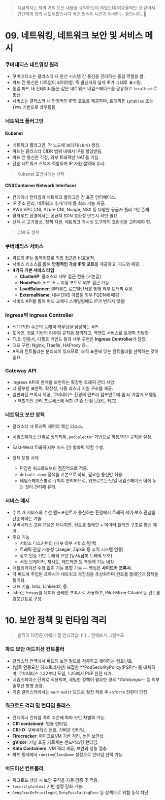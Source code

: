 > 지금까지는 책의 거의 모든 내용을 요약하듯이 적었는데 비효율적인 것 같아서 간단하게 정리 시도해봤습니다 어떤 방식이 나은지 탐색하는 중입니다..🧐

# 09. 네트워킹, 네트워크 보안 및 서비스 메시

### 쿠버네티스 네트워킹 원리
- 쿠버네티스는 클러스터 내 분산 시스템 간 통신을 관리하는 중심 역할을 함.
- 파드 간 통신은 나트없이 되어야함. 즉 발신자의 실제 IP가 그대로 표시됨.
- 동일 파드 내 컨테이너들은 같은 네트워크 네임스페이스를 공유하고 `localhost`로 통신.
- 서비스는 클러스터 내 안정적인 IP와 포트를 제공하며, 트래픽은 `iptables` 또는 `IPVS` 기반으로 라우팅됨

### 네트워크 플러그인
#### Kubenet
  - 네트워크 플러그인, 각 노드에 브리지(`cbr0`) 생성.
  - 파드는 클러스터 CIDR 범위 내에서 IP를 할당받음.
  - 파드 간 통신은 직접, 외부 트래픽만 NAT를 거침.
  - 단순 네트워크 스택에 적합하며 IP 자원 절약에 유리.

> Kubenet 모범사례는 생략 

#### CNI(Container Network Interface)
  - 컨테이너 런타임과 네트워크 플러그인 간 표준 인터페이스.
  - IP 주소 관리, 네트워크 추가/삭제 등 최소 기능 제공.
  - AWS VPC CNI, Azure CNI, Nuage, NSX 등 다양한 공급자 플러그인 존재.
  - 클라우드 환경에서는 공급자 SDN 호환성 반드시 확인 필요.
  - 선택 시 고가용성, 정책 지원, 네트워크 가시성 도구와의 호환성을 고려해야 함.

> CNI 도 생략

### 쿠버네티스 서비스
- 파드의 IP는 동적이므로 직접 접근은 비효율적.
- 서비스 리소스를 통해 **안정적인 가상 IP와 포트**를 제공하고, 파드와 매핑.
- **4가지 기본 서비스 타입**
  - **ClusterIP**: 클러스터 내부 접근 전용 (기본값)
  - **NodePort**: 노드 IP + 지정 포트로 외부 접근 가능.
  - **LoadBalancer**: 클라우드 로드밸런서를 통해 외부 트래픽 수용.
  - **ExternalName**: 내부 DNS 이름을 외부 FQDN에 매핑
- 서비스 API를 통해 파드 교체나 스케일링에도 IP가 변하지 않음!

### Ingress와 Ingress Controller
- HTTP(S) 수준의 트래픽 라우팅을 담당하는 API
- 도메인, 경로 기반의 라우팅 규칙을 정의하고, 백엔드 서비스로 트래픽 전달함
- TLS, 인증서, 디폴트 백엔드 등의 세부 구현은 **Ingress Controller**가 담당.
- 대표 구현: Nginx, Traefik, HAProxy 등...
- API와 컨트롤러는 분리되어 있으므로, 조직 표준에 맞는 컨트롤러를 선택하는 것이 중요.

### Gateway API
- Ingress API의 한계를 보완하는 확장형 트래픽 관리 사양.
- 더 풍부한 표현력, 확장성, 다중 리스너 지원 구조를 제공.
- 일반화된 프록시 제공, 쿠버네이스 환경의 인프라 컴포넌트에 좀 더 가깝게 모델링 → 역할기반 관리 프로세스에 적합 (기존 단점 보완도 되고)

### 네트워크 보안 정책
- 클러스터 내 트래픽 제어의 핵심 리소스.
- 네임스페이스 단위로 정의되며, `podSelector` 기반으로 허용/차단 규칙을 설정.
- East-West 트래픽(내부 파드 간) 방화벽 역할 수행.
- 정책 모범 사례

  - 민감한 워크로드부터 점진적으로 적용.
  - `default-deny` 정책을 기본으로 하되, 필요한 통신만 허용.
  - 네임스페이스별로 규칙이 분리되므로, 워크로드는 단일 네임스페이스 내에 두는 것이 관리에 유리.

### 서비스 메시
- 수백 개 서비스와 수천 엔드포인트가 통신하는 환경에서 트래픽 제어·보호·관찰을 단순화하는 기술.
- 쿠버네티스 고유 개념은 아니지만, 컨트롤 플레인 + 데이터 플레인 구조로 통신 제어.
- 주요 기능
  - 서비스 디스커버리 (내부·외부 서비스 탐색)
  - 트래픽 관찰 가능성 (Jaeger, Zipkin 등 추적 시스템 연동)
  - 상호 인증 기반 트래픽 보안 (동서/남북 트래픽 보호)
  - 서킷 브레이커, 재시도, 데드라인 등 복원력 기능 내장
- 애플리케이션 수정 없이 기능 통합 가능 — 핵심은 **사이드카 프록시**.
- 각 파드에 주입된 프록시가 네트워크 복잡성을 추상화하며 컨트롤 플레인과 정책을 동기화.
- 대표 기술: Istio, Linkerd2, 등.
- Istio는 Envoy를 데이터 플레인 프록시로 사용하고, Pilot·Mixer·Citadel 등 컨트롤 컴포넌트로 구성.

# 10. 보안 정책 및 런타임 격리
> 솔직히 10장은 이해가 잘 안되었습니다... 안해봐서 그럴수도

### 파드 보안 어드미션 컨트롤러
- 클러스터 전역에서 파드의 보안 필드를 검증하고 제어하는 컴포넌트.
- (별로 안중요한 히스토리지만) 복잡한 **PodSecurityPolicy(PSP)*- 를 대체하며, 쿠버네티스 1.22부터 도입, 1.25에서 PSP 완전 제거.
- 네임스페이스 단위로 적용되며, 세밀한 정책이 필요한 경우 **Gatekeeper*- 등 외부 솔루션 병행 권장.
- 기존 클러스터에서는 `warn`·`audit` 모드로 점진 적용 후 `enforce` 전환이 안전.

### 워크로드 격리 및 런타임 클래스
- 컨테이너 런타임 격리 수준에 따라 보안 차별화 가능.
- **CRI containerd**: 범용 런타임.
- **CRI-O**: 쿠버네티스 전용, 가벼운 런타임.
- **Firecracker**: 마이크로VM 기반 격리, 높은 보안성.
- **gVisor**: 커널 호출 가로채는 샌드박스형 런타임.
- **Kata Containers**: VM 격리 제공, 보안과 성능 절충.
- 파드 명세에서 `runtimeClassName` 설정으로 런타임 선택 가능.

### 어드미션 컨트롤러
- 워크로드 생성 시 보안 규칙을 자동 검증 및 적용.
- `SecurityContext` 기반 설정 강화 가능.
- `DenyExecOnPrivileged`, `DenyEscalatingExec` 등 정책으로 위험 동작 차단.